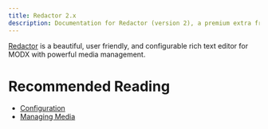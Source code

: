 ```yaml
---
title: Redactor 2.x
description: Documentation for Redactor (version 2), a premium extra from modmore for MODX.
---
```


[Redactor](https://modmore.com/redactor/) is a beautiful, user friendly, and configurable rich text editor for MODX with powerful media management.

# Recommended Reading

- [Configuration](Configure_Redactor)
- [Managing Media](Managing_Media)
